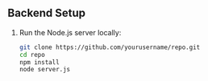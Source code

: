 ## Backend Setup
1. Run the Node.js server locally:
   ```bash
   git clone https://github.com/yourusername/repo.git
   cd repo
   npm install
   node server.js
